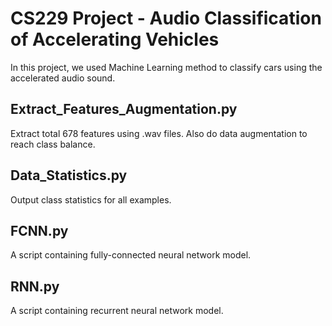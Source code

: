 # CS229 Project - Audio Classification of Accelerating Vehicles

In this project, we used Machine Learning method to classify cars using the accelerated audio sound. 

## Extract_Features_Augmentation.py

Extract total 678 features using .wav files. Also do data augmentation to reach class balance.

## Data_Statistics.py

Output class statistics for all examples.

## FCNN.py	

A script containing fully-connected neural network model. 

## RNN.py

A script containing recurrent neural network model. 
